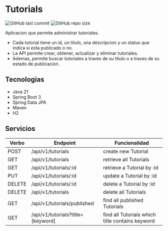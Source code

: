 # Tutorials
![GitHub last commit](https://img.shields.io/github/last-commit/sanchezih/tutorials-api)
![GitHub repo size](https://img.shields.io/github/repo-size/sanchezih/tutorials-api)

Aplicacion que permite administrar tutoriales.

 - Cada tutorial tiene un id, un titulo, una descripcion y un status que indica si esta publicado o no.
 - La API permite crear, obtener, actualizar y eliminar tutoriales.
 - Ademas, permite buscar tutoriales a traves de su titulo o a traves de su estado de publicacion.

## Tecnologias
- Java 21
- Spring Boot 3
- Spring Data JPA
- Maven
- H2

## Servicios
|Verbo	|Endpoint	|Funcionalidad
|---|---|---
|POST		|/api/v1/tutorials					|create new Tutorial
|GET		|/api/v1/tutorials					|retrieve all Tutorials
|GET		|/api/v1/tutorials/:id				|retrieve a Tutorial by :id
|PUT		|/api/v1/tutorials/:id				|update a Tutorial by :id
|DELETE		|/api/v1/tutorials/:id				|delete a Tutorial by :id
|DELETE		|/api/v1/tutorials					|delete all Tutorials
|GET		|/api/v1/tutorials/published		|find all published Tutorials
|GET		|/api/v1/tutorials?title=[keyword]	|find all Tutorials which title contains keyword







